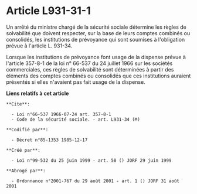 # Article L931-31-1

Un arrêté du ministre chargé de la sécurité sociale détermine les règles de solvabilité que doivent respecter, sur la base de
leurs comptes combinés ou consolidés, les institutions de prévoyance qui sont soumises à l'obligation prévue à l'article L.
931-34.

Lorsque les institutions de prévoyance font usage de la dispense prévue à l'article 357-8-1 de la loi n° 66-537 du 24 juillet
1966 sur les sociétés commerciales, ces règles de solvabilité sont déterminées à partir des éléments des comptes combinés ou
consolidés que ces institutions auraient présentés si elles n'avaient pas fait usage de la dispense.

**Liens relatifs à cet article**

	**Cite**:

	  - Loi n°66-537 1966-07-24 art. 357-8-1
	  - Code de la sécurité sociale. - art. L931-34 (M)

	**Codifié par**:

	  - Décret n°85-1353 1985-12-17

	**Créé par**:

	  - Loi n°99-532 du 25 juin 1999 - art. 58 () JORF 29 juin 1999

	**Abrogé par**:

	  - Ordonnance n°2001-767 du 29 août 2001 - art. 1 () JORF 31 août 2001
